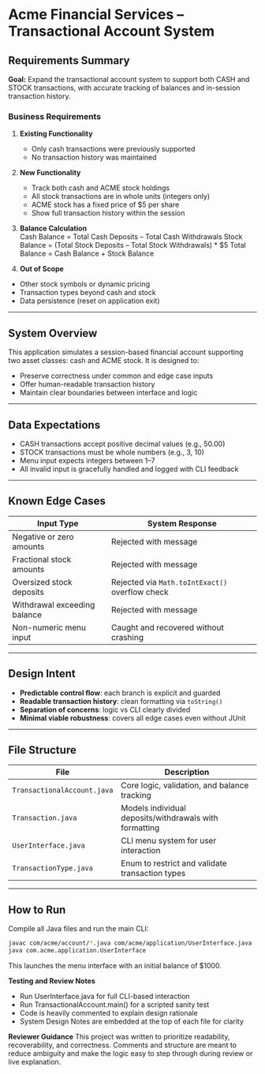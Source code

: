 # Acme Financial Services – Transactional Account System

## Requirements Summary

**Goal:** Expand the transactional account system to support both CASH and STOCK transactions, with accurate tracking of balances and in-session transaction history.

### Business Requirements

1. **Existing Functionality**  
   - Only cash transactions were previously supported  
   - No transaction history was maintained  

2. **New Functionality**  
   - Track both cash and ACME stock holdings  
   - All stock transactions are in whole units (integers only)  
   - ACME stock has a fixed price of $5 per share  
   - Show full transaction history within the session  

3. **Balance Calculation**  
Cash Balance = Total Cash Deposits – Total Cash Withdrawals
Stock Balance = (Total Stock Deposits – Total Stock Withdrawals) * $5
Total Balance = Cash Balance + Stock Balance

4. **Out of Scope**  
- Other stock symbols or dynamic pricing  
- Transaction types beyond cash and stock  
- Data persistence (reset on application exit)  

---

## System Overview

This application simulates a session-based financial account supporting two asset classes: cash and ACME stock. It is designed to:

- Preserve correctness under common and edge case inputs  
- Offer human-readable transaction history  
- Maintain clear boundaries between interface and logic

---

## Data Expectations

- CASH transactions accept positive decimal values (e.g., 50.00)
- STOCK transactions must be whole numbers (e.g., 3, 10)
- Menu input expects integers between 1–7
- All invalid input is gracefully handled and logged with CLI feedback

---

## Known Edge Cases

| Input Type                     | System Response                                 |
|-------------------------------|--------------------------------------------------|
| Negative or zero amounts       | Rejected with message                           |
| Fractional stock amounts       | Rejected with message                           |
| Oversized stock deposits       | Rejected via `Math.toIntExact()` overflow check |
| Withdrawal exceeding balance   | Rejected with message                           |
| Non-numeric menu input         | Caught and recovered without crashing           |

---

## Design Intent

- **Predictable control flow**: each branch is explicit and guarded  
- **Readable transaction history**: clean formatting via `toString()`  
- **Separation of concerns**: logic vs CLI clearly divided  
- **Minimal viable robustness**: covers all edge cases even without JUnit  

---

## File Structure

| File | Description |
|------|-------------|
| `TransactionalAccount.java` | Core logic, validation, and balance tracking |
| `Transaction.java` | Models individual deposits/withdrawals with formatting |
| `UserInterface.java` | CLI menu system for user interaction |
| `TransactionType.java` | Enum to restrict and validate transaction types |

---

## How to Run

Compile all Java files and run the main CLI:

```bash
javac com/acme/account/*.java com/acme/application/UserInterface.java
java com.acme.application.UserInterface
```

This launches the menu interface with an initial balance of $1000.

**Testing and Review Notes**
- Run UserInterface.java for full CLI-based interaction
- Run TransactionalAccount.main() for a scripted sanity test
- Code is heavily commented to explain design rationale
- System Design Notes are embedded at the top of each file for clarity

**Reviewer Guidance**
This project was written to prioritize readability, recoverability, and correctness. Comments and structure are meant to reduce ambiguity and make the logic easy to step through during review or live explanation.